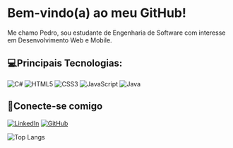 # Bem-vindo(a) ao meu GitHub!
Me chamo Pedro, sou estudante de Engenharia de Software com interesse em Desenvolvimento Web e Mobile.

## 💻Principais Tecnologias: 
![C#](https://img.shields.io/badge/C%23-000?style=for-the-badge&logo=c-sharp&logoColor=823085)
![HTML5](https://img.shields.io/badge/HTML5-000?style=for-the-badge&logo=html5)
![CSS3](https://img.shields.io/badge/CSS3-000?style=for-the-badge&logo=css3&logoColor=264CE4)
![JavaScript](https://img.shields.io/badge/JavaScript-000?style=for-the-badge&logo=javascript)
![Java](https://img.shields.io/badge/Java-000?style=for-the-badge&logo=java)

## 🔗Conecte-se comigo 
[![LinkedIn](https://img.shields.io/badge/LinkedIn-000?style=for-the-badge&logo=linkedin&logoColor=0E76A8)](https://www.linkedin.com/in/sousapedrovp/)
[![GitHub](https://img.shields.io/badge/GitHub-000?style=for-the-badge&logo=github)](https://github.com/SousaPedrop)

![Top Langs](https://github-readme-stats-git-masterrstaa-rickstaa.vercel.app/api/top-langs/?username=SousaPedrop&bg_color=000&border_color=30A3DC&title_color=E94D5F&text_color=FFF)
